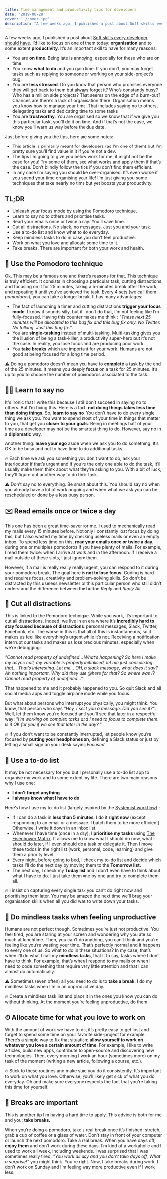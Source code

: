 ```yaml
---
title: Time management and productivity tips for developers
date: '2019-06-28'
cover: './cover.jpg'
description: "A few weeks ago, I published a post about Soft skills every developer should have. I’d like to focus on one of them today: organisation and to some extent productivity."
---
```


A few weeks ago, I published a post about [Soft skills every developer should have](https://thomlom.dev/soft-skills-developers/). I’d like to focus on one of them today: **organisation** and to some extent **productivity**. It’s an important skill to have for many reasons:

- You are **on time**. Being late is annoying, especially for these who are on time.
- You know **what to do** and you gain time. If you don’t, you may forget tasks such as replying to someone or working on your side-project’s bug.
- You are **less stressed**. Do you know that person who promises everyone they will get back to them but always forget it? Who’s constantly busy? Who has a million side projects? That seems on the edge of a burn-out? Chances are there’s a lack of organisation there. Organisation means you know how to manage your time. That includes saying no to others, delegating tasks and dedicating time to some tasks
- You are **trustworthy**. You are organised so we know that if we give you this particular task, you’ll do it on time. And if that’s not the case, we know you’ll warn us way before the due date.

Just before giving you the tips, here are some notes:

- This article is primarily meant for developers (as I’m one of them) but I’m pretty sure you’ll find value in it if you’re not a dev.
- The tips I’m going to give you below work for me, it might not be the case for you! Try some of them, see what works and apply them if that’s the case. Don’t blindly follow the tips if you don’t find them efficient.
- In any case I’m saying you should be over-organised. It’s even worse if you spend your time organising your life! I’m just giving you some techniques that take nearly no time but yet boosts your productivity.

## TL;DR

- Unleash your focus mode by using the Pomodoro technique.
- Learn to say no to others and prioritise tasks.
- Read your emails once or twice a day. You’ll save time.
- Cut all distractions. No slack, no messages. Just you and your task.
- Use a to-do list and know what to do everyday.
- Keep mindless tasks to do in case you don’t feel productive.
- Work on what you love and allocate some time to it.
- Take breaks. There are important for both your work and health.

## 🍅 Use the Pomodoro technique

Ok. This may be a famous one and there’s reasons for that. This technique is truly efficient. It consists in choosing a particular task, cutting distractions and focusing on it for 25 minutes, taking a 5-minutes break after the work, and repeating it until you’ve achieved the task. Every 4 sets (we call them _pomodoros_), you can take a longer break. It has many advantages:

- The fact of launching a timer and cutting distractions **trigger your focus mode**. I know it sounds silly, but if I don’t do that, I’m not feeling like I’m fully-focused. Having this counter makes me think : _"These next 25 minutes will be allocated to this bug fix and this bug fix only. No Twitter. No talking. Just this bug fix."_.
- You are **single-tasking** instead of multi-tasking. Multi-tasking gives you the illusion of being a task-killer, a productivity super-hero but it’s not the case. In reality, you lose focus and are producing poor work.
- You **take breaks** which are important for your work. Humans are not good at being focused for a long time period.

⚠️ Doing a pomodoro doesn’t mean you have to **complete** a task by the end of the 25 minutes. It means you deeply **focus** on a task for 25 minutes. It’s up to you to choose the number of pomodoros associated to the task.

## 🙅‍♂️ Learn to say no

It's ironic that I write this because I still don’t succeed in saying no to others. But I’m fixing this. Here is a fact: **not doing things takes less time than doing things**. So, **learn to say no**. You don’t have to do every single thing we ask you. You want to spend most of your time in things that matter to you, that get you **closer to your goals**. Being in meetings half of your time as a developer may not be the smartest thing to do. However, say no in a **diplomatic** way.

Another thing: **leave your ego** aside when we ask you to do something. It’s OK to be busy and not to have time to do additional tasks.

🔥 Each time we ask you something you don’t want to do, ask your interlocutor if that’s urgent and if you’re the only one able to do the task, it’ll usually make them think about what they’re asking to you. With a bit of luck, they’ll figure out another way to do their task.

⚠️ Don’t say no to everything. Be smart about this. You should say no when you already have a lot of work ongoing and when what we ask you can be rescheduled or done by a less busy person.

## ✉️ Read emails once or twice a day

This one has been a great time-saver for me. I used to mechanically read my mails every 15 minutes before. Not only I constantly lost focus by doing this, but I also wasted my time by checking useless mails or even an empty inbox. To spend less time on this, **read your emails once or twice a day**, during one or multiples pomodoros if you have plenty of mails. For example, I read them twice: when I arrive at work and in the afternoon. If I receive a mail outside of these slots, I just ignore them.

However, if a mail is really really really urgent, you can respond to it during your pomodoro break. The goal here is **not to lose focus**. Coding is hard and requires focus, creativity and problem-solving skills. So don’t be distracted by this useless newsletter or this particular person who still didn’t understand the difference between the button _Reply_ and _Reply All_.

## 🔕 Cut all distractions

This is linked to the Pomodoro technique. While you work, it’s important to cut all distractions. Indeed, we live in an era where it’s **incredibly hard to stay focused because of distractions**: personal messages, Slack, Twitter, Facebook, etc. The worse in this is that all of this is instantaneous, so it makes us feel like everything’s urgent while it’s not. Receiving a notification interrupt our tasks and makes us lose precious minutes, especially when we’re debugging:

_"Cannot read property of undefined… What’s happening? So here I make my async call, my variable is properly initialised, let me just console.log that… That’s interesting. Let me… OH, a slack message, what does it say? Ah nothing important. Why did they use @here for that? So where was I? Cannot read property of undefined..."_

That happened to me and it probably happened to you. So quit Slack and all social media apps and toggle airplane mode while you focus.

But what about persons who interrupt you physically, you might think. You know, that person who says _"Hey, I sent you a message. Did you see it?"_. Well, let them know you’re focused and you’ll see that later in a respectful way: _"I’m working on complex tasks and I need to focus to complete them. Is it OK for you if we see that later in the day?."_

🔥 If you don’t want to be constantly interrupted, let people know you’re focused by **putting your headphones on**, defining a Slack status or just by letting a small sign on your desk saying _Focused_.

## 📝 Use a to-do list

It may be not necessary for you but I personally use a to-do list app to organise my work and to some extent my life. There are two main reasons why I use one:

- **I don’t forget anything**
- **I always know what I have to do**

Here’s how I use my to-do list (largely inspired by the [Systemist workflow](https://doist.com/blog/systemist-personal-workflow/)) :

- If I can do a task in **less than 5 minutes**, I do it **right now** (except responding to an email or a message. I batch them to be more efficient). Otherwise, I write it down in an inbox list.
- Whenever I have time (once in a day), I **prioritise my tasks** using [The Eisenhower Matrix](https://www.eisenhower.me/eisenhower-matrix/). It allows me to know what I should do now, what I should do later, if I even should do a task or delegate it. Then I move these todos in the right list (work, personal, code, learning) and give them a priority level.
- Every night, before going to bed, I check my to-do list and decide which tasks I’ll do the next day by moving them to the **Tomorrow list.**
- The next day, I check my **Today list** and I don’t even have to think about what I have to do. I just take them one by one and try to complete them all.

🔥 I insist on capturing every single task you can’t do right now and prioritising them later. You may be amazed the next time we’ll brag your organisation skills when all you did was to write down your tasks.

## 🧠 Do mindless tasks when feeling unproductive

Humans are not perfect though. Sometimes you’re just not productive. You feel tired, you are staring at your screen and wondering why you ate so much at lunchtime. Then, you can’t do anything, you can’t think and you’re feeling like you’re wasting your time.
That’s perfectly normal and it happens to every one of us. So what to do in these situations? In my case, that’s when I’ll do what I call my **mindless tasks**, that it to say, tasks where I don’t have to think. For example, that’s when I respond to my mails or when I need to code something that require very little attention and that I can almost do automatically.

⚠️ Sometimes (even often) all you need to do is to **take a break**. I do my mindless tasks when I’m in an unproductive day.

🔥 Create a mindless task list and place it in the ones you know you can do without thinking. At the moment you’re feeling unproductive, do them.

## ⏱ Allocate time for what you love to work on

With the amount of work we have to do, it’s pretty easy to get lost and forget to spend some time on your favorite side-project for example. There’s a simple way to fix that situation: **allow yourself to work on whatever you love a certain amount of time**. For example, I like to write articles, build new apps, contribute to open-source and discovering new technologies. Then, every morning I work an hour (sometimes more) on my task of the moment (writing a new article, following a course, etc.).

🔥 Stick to these routines and make sure you do it consistently. It’s important to work on what you love. Otherwise, you’ll likely get sick of what you do everyday. Oh and make sure everyone respects the fact that you’re taking this time for yourself.

## 🌴 Breaks are important

This is another tip I’m having a hard time to apply. This advice is both for me and you: **take breaks.**

When you’re doing a pomodoro, take a real break once it’s finished: stretch, grab a cup of coffee or a glass of water. Don’t stay in front of your computer or launch the next pomodoro. Take a real break.
When you have days off, **enjoy them** and don’t work during these days. I’m kind of a workaholic and I used to work all week, including weekends. I was surprised that I was sometimes really tired. _"You work all day and you don’t take days off, What a surprise!"_ you might think. You're right. Now, I take breaks during work, I don’t work on Sunday and I’m feeling way more productive even if I work less.
